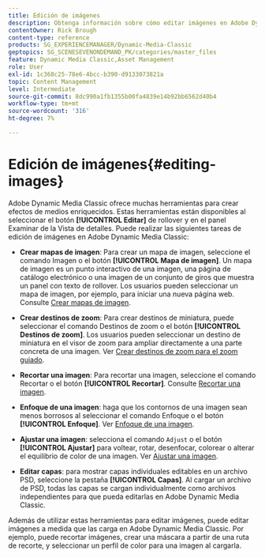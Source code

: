 ```yaml
---
title: Edición de imágenes
description: Obtenga información sobre cómo editar imágenes en Adobe Dynamic Media Classic.
contentOwner: Rick Brough
content-type: reference
products: SG_EXPERIENCEMANAGER/Dynamic-Media-Classic
geptopics: SG_SCENESEVENONDEMAND_PK/categories/master_files
feature: Dynamic Media Classic,Asset Management
role: User
exl-id: 1c368c25-78e6-4bcc-b390-d9133073821a
topic: Content Management
level: Intermediate
source-git-commit: 8dc990a1fb1355b00fa4839e14b92bb6562d40b4
workflow-type: tm+mt
source-wordcount: '316'
ht-degree: 7%

---
```


# Edición de imágenes{#editing-images}

Adobe Dynamic Media Classic ofrece muchas herramientas para crear efectos de medios enriquecidos. Estas herramientas están disponibles al seleccionar el botón **[!UICONTROL Editar]** de rollover y en el panel Examinar de la Vista de detalles. Puede realizar las siguientes tareas de edición de imágenes en Adobe Dynamic Media Classic:

* **Crear mapas de imagen**: Para crear un mapa de imagen, seleccione el comando Imagen o el botón **[!UICONTROL Mapa de imagen]**. Un mapa de imagen es un punto interactivo de una imagen, una página de catálogo electrónico o una imagen de un conjunto de giros que muestra un panel con texto de rollover. Los usuarios pueden seleccionar un mapa de imagen, por ejemplo, para iniciar una nueva página web. Consulte [Crear mapas de imagen](/help/using/creating-image-maps.md).

* **Crear destinos de zoom**: Para crear destinos de miniatura, puede seleccionar el comando Destinos de zoom o el botón **[!UICONTROL Destinos de zoom]**. Los usuarios pueden seleccionar un destino de miniatura en el visor de zoom para ampliar directamente a una parte concreta de una imagen. Ver [Crear destinos de zoom para el zoom guiado](/help/using/creating-zoom-targets-guided-zoom.md).

* **Recortar una imagen**: Para recortar una imagen, seleccione el comando Recortar o el botón **[!UICONTROL Recortar]**. Consulte [Recortar una imagen](/help/using/cropping-image.md).

* **Enfoque de una imagen**: haga que los contornos de una imagen sean menos borrosos al seleccionar el comando Enfoque o el botón **[!UICONTROL Enfoque]**. Ver [Enfoque de una imagen](/help/using/sharpening-image.md).

* **Ajustar una imagen**: selecciona el comando `Adjust` o el botón **[!UICONTROL Ajustar]** para voltear, rotar, desenfocar, colorear o alterar el equilibrio de color de una imagen. Ver [Ajustar una imagen](/help/using/adjusting-image.md).

* **Editar capas**: para mostrar capas individuales editables en un archivo PSD, seleccione la pestaña **[!UICONTROL Capas]**. Al cargar un archivo de PSD, todas las capas se cargan individualmente como archivos independientes para que pueda editarlas en Adobe Dynamic Media Classic.

Además de utilizar estas herramientas para editar imágenes, puede editar imágenes a medida que las carga en Adobe Dynamic Media Classic. Por ejemplo, puede recortar imágenes, crear una máscara a partir de una ruta de recorte, y seleccionar un perfil de color para una imagen al cargarla.
